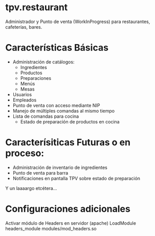 # tpv.restaurant
Administrador y Punto de venta (WorkInProgress) para restaurantes, cafeterías, bares.

# Características Básicas
- Administración de catálogos:
  - Ingredientes
  - Productos
  - Preparaciones
  - Menús
  - Mesas
- Usuarios
- Empleados
- Punto de venta con acceso mediante NIP
- Manejo de múltiples comandas al mismo tiempo
- Lista de comandas para cocina
  - Estado de preparación de productos en cocina

# Caracterísiticas Futuras o en proceso:
- Administración de inventario de ingredientes
- Punto de venta para barra
- Notificaciones en pantalla TPV sobre estado de preparación

Y un laaaargo etcétera...

# Configuraciones adicionales
Activar  módulo de Headers en servidor (apache)
LoadModule headers_module modules/mod_headers.so